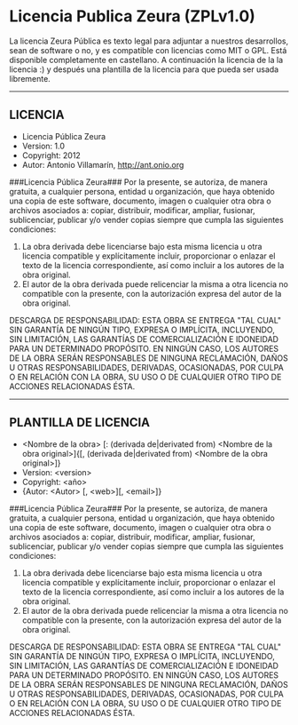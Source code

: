 Licencia Publica Zeura (ZPLv1.0)
=======================================

La licencia Zeura Pública es texto legal para adjuntar
a nuestros desarrollos, sean de software o no, y es compatible
con licencias como MIT o GPL.
Está disponible completamente en castellano.
A continuación la licencia de la la licencia :) y después una
plantilla de la licencia para que pueda ser usada libremente.

----
LICENCIA
----

- Licencia Pública Zeura
- Version: 1.0
- Copyright: 2012
- Autor: Antonio Villamarín, http://ant.onio.org

###Licencia Pública Zeura###
Por la presente, se autoriza, de manera gratuita, a cualquier persona,
entidad u organización, que haya obtenido una copia de este software,
documento, imagen o cualquier otra obra o archivos asociados a: copiar,
distribuir, modificar, ampliar, fusionar, sublicenciar, publicar y/o
vender copias siempre que cumpla las siguientes condiciones:

1. La obra derivada debe licenciarse bajo esta misma licencia u otra licencia compatible y explícitamente incluir, proporcionar o 	enlazar el texto de la licencia correspondiente, así como incluir a los autores de la obra original.
2. El autor de la obra derivada puede relicenciar la misma a otra licencia no compatible con la presente, con la autorización expresa del autor de la obra original.

DESCARGA DE RESPONSABILIDAD: ESTA OBRA SE ENTREGA "TAL CUAL" SIN
GARANTÍA DE NINGÚN TIPO, EXPRESA O IMPLÍCITA, INCLUYENDO, SIN
LIMITACIÓN, LAS GARANTÍAS DE COMERCIALIZACIÓN E IDONEIDAD PARA UN
DETERMINADO PROPÓSITO. EN NINGÚN CASO, LOS AUTORES DE LA OBRA SERÁN
RESPONSABLES DE NINGUNA RECLAMACIÓN, DAÑOS U OTRAS RESPONSABILIDADES,
DERIVADAS, OCASIONADAS, POR CULPA O EN RELACIÓN CON LA OBRA, SU USO O
DE CUALQUIER OTRO TIPO DE ACCIONES RELACIONADAS ÉSTA.

----
PLANTILLA DE LICENCIA
----

* \<Nombre de la obra\> \[: \(derivada de|derivated from) \<Nombre de la obra original\>\]\{\[, \(derivada de|derivated from) \<Nombre de la obra original\>\]\}
* Version: \<version\>
* Copyright: \<año\>
* \{Autor: \<Autor\> \[, \<web\>\]\[, \<email\>\]\}

###Licencia Pública Zeura###
Por la presente, se autoriza, de manera gratuita, a cualquier persona,
entidad u organización, que haya obtenido una copia de este software,
documento, imagen o cualquier otra obra o archivos asociados a: copiar,
distribuir, modificar, ampliar, fusionar, sublicenciar, publicar y/o
vender copias siempre que cumpla las siguientes condiciones:

1. La obra derivada debe licenciarse bajo esta misma licencia u otra licencia compatible y explícitamente incluir, proporcionar o enlazar el texto de la licencia correspondiente, así como incluir a los autores de la obra original.
2. El autor de la obra derivada puede relicenciar la misma a otra licencia no compatible con la presente, con la autorización expresa del autor de la obra original.

DESCARGA DE RESPONSABILIDAD: ESTA OBRA SE ENTREGA "TAL CUAL" SIN
GARANTÍA DE NINGÚN TIPO, EXPRESA O IMPLÍCITA, INCLUYENDO, SIN
LIMITACIÓN, LAS GARANTÍAS DE COMERCIALIZACIÓN E IDONEIDAD PARA UN
DETERMINADO PROPÓSITO. EN NINGÚN CASO, LOS AUTORES DE LA OBRA SERÁN
RESPONSABLES DE NINGUNA RECLAMACIÓN, DAÑOS U OTRAS RESPONSABILIDADES,
DERIVADAS, OCASIONADAS, POR CULPA O EN RELACIÓN CON LA OBRA, SU USO O
DE CUALQUIER OTRO TIPO DE ACCIONES RELACIONADAS ÉSTA.